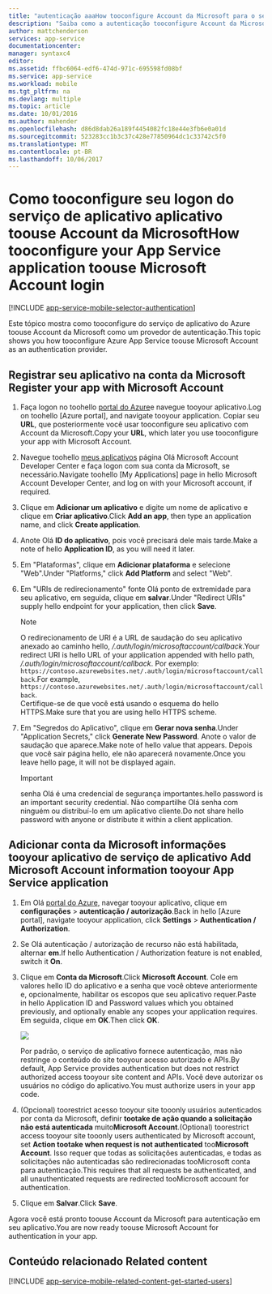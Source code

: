 ```yaml
---
title: "autenticação aaaHow tooconfigure Account da Microsoft para o seu aplicativo de serviços de aplicativos"
description: "Saiba como a autenticação tooconfigure Account da Microsoft para o seu aplicativo de serviços de aplicativos."
author: mattchenderson
services: app-service
documentationcenter: 
manager: syntaxc4
editor: 
ms.assetid: ffbc6064-edf6-474d-971c-695598fd08bf
ms.service: app-service
ms.workload: mobile
ms.tgt_pltfrm: na
ms.devlang: multiple
ms.topic: article
ms.date: 10/01/2016
ms.author: mahender
ms.openlocfilehash: d86d8dab26a189f4454082fc18e44e3fb6e0a01d
ms.sourcegitcommit: 523283cc1b3c37c428e77850964dc1c33742c5f0
ms.translationtype: MT
ms.contentlocale: pt-BR
ms.lasthandoff: 10/06/2017
---
```

# <a name="how-tooconfigure-your-app-service-application-toouse-microsoft-account-login"></a><span data-ttu-id="cf774-103">Como tooconfigure seu logon do serviço de aplicativo aplicativo toouse Account da Microsoft</span><span class="sxs-lookup"><span data-stu-id="cf774-103">How tooconfigure your App Service application toouse Microsoft Account login</span></span>
[!INCLUDE [app-service-mobile-selector-authentication](../../includes/app-service-mobile-selector-authentication.md)]

<span data-ttu-id="cf774-104">Este tópico mostra como tooconfigure do serviço de aplicativo do Azure toouse Account da Microsoft como um provedor de autenticação.</span><span class="sxs-lookup"><span data-stu-id="cf774-104">This topic shows you how tooconfigure Azure App Service toouse Microsoft Account as an authentication provider.</span></span> 

## <span data-ttu-id="cf774-105"><a name="register-microsoft-account"> </a>Registrar seu aplicativo na conta da Microsoft</span><span class="sxs-lookup"><span data-stu-id="cf774-105"><a name="register-microsoft-account"> </a>Register your app with Microsoft Account</span></span>
1. <span data-ttu-id="cf774-106">Faça logon no toohello [portal do Azure]e navegue tooyour aplicativo.</span><span class="sxs-lookup"><span data-stu-id="cf774-106">Log on toohello [Azure portal], and navigate tooyour application.</span></span> <span data-ttu-id="cf774-107">Copiar seu **URL**, que posteriormente você usar tooconfigure seu aplicativo com Account da Microsoft.</span><span class="sxs-lookup"><span data-stu-id="cf774-107">Copy your **URL**, which later you use tooconfigure your app with Microsoft Account.</span></span>
2. <span data-ttu-id="cf774-108">Navegue toohello [meus aplicativos] página Olá Microsoft Account Developer Center e faça logon com sua conta da Microsoft, se necessário.</span><span class="sxs-lookup"><span data-stu-id="cf774-108">Navigate toohello [My Applications] page in hello Microsoft Account Developer Center, and log on with your Microsoft account, if required.</span></span>
3. <span data-ttu-id="cf774-109">Clique em **Adicionar um aplicativo** e digite um nome de aplicativo e clique em **Criar aplicativo**.</span><span class="sxs-lookup"><span data-stu-id="cf774-109">Click **Add an app**, then type an application name, and click **Create application**.</span></span>
4. <span data-ttu-id="cf774-110">Anote Olá **ID do aplicativo**, pois você precisará dele mais tarde.</span><span class="sxs-lookup"><span data-stu-id="cf774-110">Make a note of hello **Application ID**, as you will need it later.</span></span> 
5. <span data-ttu-id="cf774-111">Em "Plataformas", clique em **Adicionar plataforma** e selecione "Web".</span><span class="sxs-lookup"><span data-stu-id="cf774-111">Under "Platforms," click **Add Platform** and select "Web".</span></span>
6. <span data-ttu-id="cf774-112">Em "URIs de redirecionamento" fonte Olá ponto de extremidade para seu aplicativo, em seguida, clique em **salvar**.</span><span class="sxs-lookup"><span data-stu-id="cf774-112">Under "Redirect URIs" supply hello endpoint for your application, then click **Save**.</span></span> 
   
   > [!NOTE]
   > <span data-ttu-id="cf774-113">O redirecionamento de URI é a URL de saudação do seu aplicativo anexado ao caminho hello, */.auth/login/microsoftaccount/callback*.</span><span class="sxs-lookup"><span data-stu-id="cf774-113">Your redirect URI is hello URL of your application appended with hello path, */.auth/login/microsoftaccount/callback*.</span></span> <span data-ttu-id="cf774-114">Por exemplo: `https://contoso.azurewebsites.net/.auth/login/microsoftaccount/callback`.</span><span class="sxs-lookup"><span data-stu-id="cf774-114">For example, `https://contoso.azurewebsites.net/.auth/login/microsoftaccount/callback`.</span></span>   
   > <span data-ttu-id="cf774-115">Certifique-se de que você está usando o esquema do hello HTTPS.</span><span class="sxs-lookup"><span data-stu-id="cf774-115">Make sure that you are using hello HTTPS scheme.</span></span>
   
7. <span data-ttu-id="cf774-116">Em "Segredos do Aplicativo", clique em **Gerar nova senha**.</span><span class="sxs-lookup"><span data-stu-id="cf774-116">Under "Application Secrets," click **Generate New Password**.</span></span> <span data-ttu-id="cf774-117">Anote o valor de saudação que aparece.</span><span class="sxs-lookup"><span data-stu-id="cf774-117">Make note of hello value that appears.</span></span> <span data-ttu-id="cf774-118">Depois que você sair página hello, ele não aparecerá novamente.</span><span class="sxs-lookup"><span data-stu-id="cf774-118">Once you leave hello page, it will not be displayed again.</span></span>

    > [!IMPORTANT]
    > <span data-ttu-id="cf774-119">senha Olá é uma credencial de segurança importantes.</span><span class="sxs-lookup"><span data-stu-id="cf774-119">hello password is an important security credential.</span></span> <span data-ttu-id="cf774-120">Não compartilhe Olá senha com ninguém ou distribuí-lo em um aplicativo cliente.</span><span class="sxs-lookup"><span data-stu-id="cf774-120">Do not share hello password with anyone or distribute it within a client application.</span></span>

## <span data-ttu-id="cf774-121"><a name="secrets"></a>Adicionar conta da Microsoft informações tooyour aplicativo de serviço de aplicativo</span><span class="sxs-lookup"><span data-stu-id="cf774-121"><a name="secrets"> </a>Add Microsoft Account information tooyour App Service application</span></span>
1. <span data-ttu-id="cf774-122">Em Olá [portal do Azure], navegar tooyour aplicativo, clique em **configurações** > **autenticação / autorização**.</span><span class="sxs-lookup"><span data-stu-id="cf774-122">Back in hello [Azure portal], navigate tooyour application, click **Settings** > **Authentication / Authorization**.</span></span>
2. <span data-ttu-id="cf774-123">Se Olá autenticação / autorização de recurso não está habilitada, alternar **em**.</span><span class="sxs-lookup"><span data-stu-id="cf774-123">If hello Authentication / Authorization feature is not enabled, switch it **On**.</span></span>
3. <span data-ttu-id="cf774-124">Clique em **Conta da Microsoft**.</span><span class="sxs-lookup"><span data-stu-id="cf774-124">Click **Microsoft Account**.</span></span> <span data-ttu-id="cf774-125">Cole em valores hello ID do aplicativo e a senha que você obteve anteriormente e, opcionalmente, habilitar os escopos que seu aplicativo requer.</span><span class="sxs-lookup"><span data-stu-id="cf774-125">Paste in hello Application ID and Password values which you obtained previously, and optionally enable any scopes your application requires.</span></span> <span data-ttu-id="cf774-126">Em seguida, clique em **OK**.</span><span class="sxs-lookup"><span data-stu-id="cf774-126">Then click **OK**.</span></span>
   
    ![][1]
   
    <span data-ttu-id="cf774-127">Por padrão, o serviço de aplicativo fornece autenticação, mas não restringe o conteúdo do site tooyour acesso autorizado e APIs.</span><span class="sxs-lookup"><span data-stu-id="cf774-127">By default, App Service provides authentication but does not restrict authorized access tooyour site content and APIs.</span></span> <span data-ttu-id="cf774-128">Você deve autorizar os usuários no código do aplicativo.</span><span class="sxs-lookup"><span data-stu-id="cf774-128">You must authorize users in your app code.</span></span>
4. <span data-ttu-id="cf774-129">(Opcional) toorestrict acesso tooyour site tooonly usuários autenticados por conta da Microsoft, definir **tootake de ação quando a solicitação não está autenticada** muito**Microsoft Account**.</span><span class="sxs-lookup"><span data-stu-id="cf774-129">(Optional) toorestrict access tooyour site tooonly users authenticated by Microsoft account, set **Action tootake when request is not authenticated** too**Microsoft Account**.</span></span> <span data-ttu-id="cf774-130">Isso requer que todas as solicitações autenticadas, e todas as solicitações não autenticadas são redirecionadas tooMicrosoft conta para autenticação.</span><span class="sxs-lookup"><span data-stu-id="cf774-130">This requires that all requests be authenticated, and all unauthenticated requests are redirected tooMicrosoft account for authentication.</span></span>
5. <span data-ttu-id="cf774-131">Clique em **Salvar**.</span><span class="sxs-lookup"><span data-stu-id="cf774-131">Click **Save**.</span></span>

<span data-ttu-id="cf774-132">Agora você está pronto toouse Account da Microsoft para autenticação em seu aplicativo.</span><span class="sxs-lookup"><span data-stu-id="cf774-132">You are now ready toouse Microsoft Account for authentication in your app.</span></span>

## <span data-ttu-id="cf774-133"><a name="related-content"> </a>Conteúdo relacionado</span><span class="sxs-lookup"><span data-stu-id="cf774-133"><a name="related-content"> </a>Related content</span></span>
[!INCLUDE [app-service-mobile-related-content-get-started-users](../../includes/app-service-mobile-related-content-get-started-users.md)]

<!-- Images. -->

[0]: ./media/app-service-mobile-how-to-configure-microsoft-authentication/app-service-microsoftaccount-redirect.png
[1]: ./media/app-service-mobile-how-to-configure-microsoft-authentication/mobile-app-microsoftaccount-settings.png

<!-- URLs. -->

[meus aplicativos]: http://go.microsoft.com/fwlink/p/?LinkId=262039
[portal do Azure]: https://portal.azure.com/
